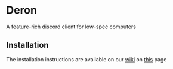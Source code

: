 # Deron
A feature-rich discord client for low-spec computers

## Installation
The installation instructions are available on our [wiki](https://github.com/andriejs/Deron/wiki) on [this](https://github.com/andriejs/Deron/wiki/Installation) page
